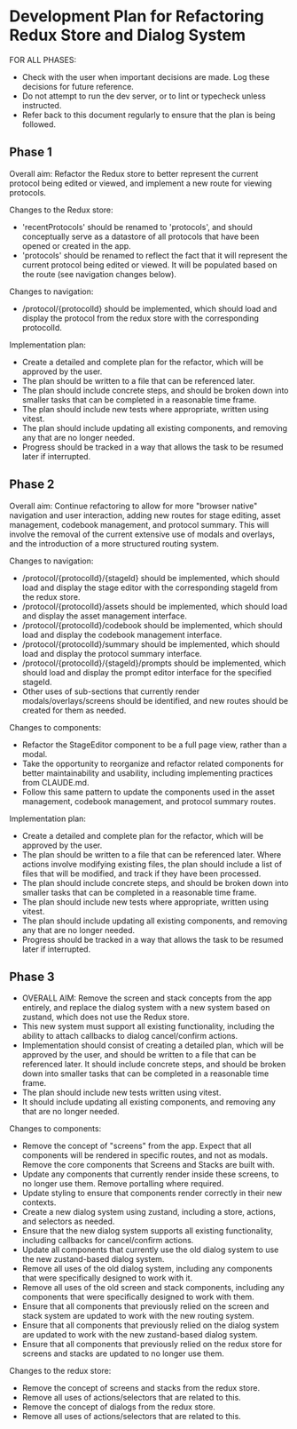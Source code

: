 # Development Plan for Refactoring Redux Store and Dialog System

FOR ALL PHASES:

- Check with the user when important decisions are made. Log these decisions for future reference.
- Do not attempt to run the dev server, or to lint or typecheck unless instructed.
- Refer back to this document regularly to ensure that the plan is being followed.

## Phase 1

Overall aim: Refactor the Redux store to better represent the current protocol being edited or viewed, and implement a new route for viewing protocols.

Changes to the Redux store:

- 'recentProtocols' should be renamed to 'protocols', and should conceptually serve as a datastore of all protocols that have been opened or created in the app.
- 'protocols' should be renamed to reflect the fact that it will represent the current protocol being edited or viewed. It will be populated based on the route (see navigation changes below).

Changes to navigation:

- /protocol/{protocolId} should be implemented, which should load and display the protocol from the redux store with the corresponding protocolId.

Implementation plan:

- Create a detailed and complete plan for the refactor, which will be approved by the user.
- The plan should be written to a file that can be referenced later.
- The plan should include concrete steps, and should be broken down into smaller tasks that can be completed in a reasonable time frame.
- The plan should include new tests where appropriate, written using vitest.
- The plan should include updating all existing components, and removing any that are no longer needed.
- Progress should be tracked in a way that allows the task to be resumed later if interrupted.

## Phase 2

Overall aim: Continue refactoring to allow for more "browser native" navigation and user interaction, adding new routes for stage editing, asset management, codebook management, and protocol summary. This will involve the removal of the current extensive use of modals and overlays, and the introduction of a more structured routing system.

Changes to navigation:

- /protocol/{protocolId}/{stageId} should be implemented, which should load and display the stage editor with the corresponding stageId from the redux store.
- /protocol/{protocolId}/assets should be implemented, which should load and display the asset management interface.
- /protocol/{protocolId}/codebook should be implemented, which should load and display the codebook management interface.
- /protocol/{protocolId}/summary should be implemented, which should load and display the protocol summary interface.
- /protocol/{protocolId}/{stageId}/prompts should be implemented, which should load and display the prompt editor interface for the specified stageId.
- Other uses of sub-sections that currently render modals/overlays/screens should be identified, and new routes should be created for them as needed.

Changes to components:

- Refactor the StageEditor component to be a full page view, rather than a modal.
- Take the opportunity to reorganize and refactor related components for better maintainability and usability, including implementing practices from CLAUDE.md.
- Follow this same pattern to update the components used in the asset management, codebook management, and protocol summary routes.

Implementation plan:

- Create a detailed and complete plan for the refactor, which will be approved by the user.
- The plan should be written to a file that can be referenced later. Where actions involve modifying existing files, the plan should include a list of files that will be modified, and track if they have been processed.
- The plan should include concrete steps, and should be broken down into smaller tasks that can be completed in a reasonable time frame.
- The plan should include new tests where appropriate, written using vitest.
- The plan should include updating all existing components, and removing any that are no longer needed.
- Progress should be tracked in a way that allows the task to be resumed later if interrupted.

## Phase 3

- OVERALL AIM: Remove the screen and stack concepts from the app entirely, and replace the dialog system with a new system based on zustand, which does not use the Redux store.
- This new system must support all existing functionality, including the ability to attach callbacks to dialog cancel/confirm actions.
- Implementation should consist of creating a detailed plan, which will be approved by the user, and should be written to a file that can be referenced later. It should include concrete steps, and should be broken down into smaller tasks that can be completed in a reasonable time frame.
- The plan should include new tests written using vitest.
- It should include updating all existing components, and removing any that are no longer needed.

Changes to components:

- Remove the concept of "screens" from the app. Expect that all components will be rendered in specific routes, and not as modals. Remove the core components that Screens and Stacks are built with.
- Update any components that currently render inside these screens, to no longer use them. Remove portalling where required.
- Update styling to ensure that components render correctly in their new contexts.
- Create a new dialog system using zustand, including a store, actions, and selectors as needed.
- Ensure that the new dialog system supports all existing functionality, including callbacks for cancel/confirm actions.
- Update all components that currently use the old dialog system to use the new zustand-based dialog system.
- Remove all uses of the old dialog system, including any components that were specifically designed to work with it.
- Remove all uses of the old screen and stack components, including any components that were specifically designed to work with them.
- Ensure that all components that previously relied on the screen and stack system are updated to work with the new routing system.
- Ensure that all components that previously relied on the dialog system are updated to work with the new zustand-based dialog system.
- Ensure that all components that previously relied on the redux store for screens and stacks are updated to no longer use them.

Changes to the redux store:

- Remove the concept of screens and stacks from the redux store.
- Remove all uses of actions/selectors that are related to this.
- Remove the concept of dialogs from the redux store.
- Remove all uses of actions/selectors that are related to this.
